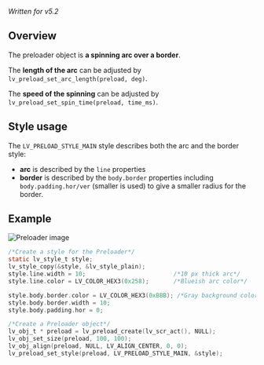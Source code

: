 _Written for v5.2_

## Overview
The preloader object is **a spinning arc over a border**. 

The **length of the arc** can be adjusted by `lv_preload_set_arc_length(preload, deg)`.

The **speed of the spinning** can be adjusted by `lv_preload_set_spin_time(preload, time_ms)`.


## Style usage
The `LV_PRELOAD_STYLE_MAIN` style describes both the arc and the border style:
- **arc** is described by the `line` properties
- **border** is described by the `body.border` properties including `body.padding.hor/ver` (smaller is used) to give a smaller radius for the border.

## Example

![Preloader image](http://doc.littlevgl.com/img/preloader-lv_preload.png)

```c
/*Create a style for the Preloader*/
static lv_style_t style;
lv_style_copy(&style, &lv_style_plain);
style.line.width = 10;                         /*10 px thick arc*/
style.line.color = LV_COLOR_HEX3(0x258);       /*Blueish arc color*/

style.body.border.color = LV_COLOR_HEX3(0xBBB); /*Gray background color*/
style.body.border.width = 10;
style.body.padding.hor = 0;

/*Create a Preloader object*/
lv_obj_t * preload = lv_preload_create(lv_scr_act(), NULL);
lv_obj_set_size(preload, 100, 100);
lv_obj_align(preload, NULL, LV_ALIGN_CENTER, 0, 0);
lv_preload_set_style(preload, LV_PRELOAD_STYLE_MAIN, &style);
```

